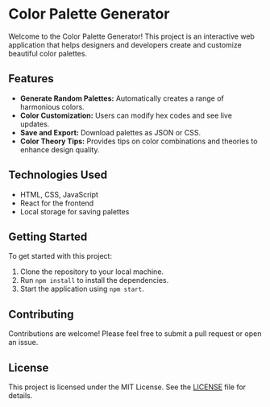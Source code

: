 # Color Palette Generator

Welcome to the Color Palette Generator! This project is an interactive web application that helps designers and developers create and customize beautiful color palettes.

## Features
- **Generate Random Palettes:** Automatically creates a range of harmonious colors.
- **Color Customization:** Users can modify hex codes and see live updates.
- **Save and Export:** Download palettes as JSON or CSS.
- **Color Theory Tips:** Provides tips on color combinations and theories to enhance design quality.

## Technologies Used
- HTML, CSS, JavaScript
- React for the frontend
- Local storage for saving palettes

## Getting Started
To get started with this project:
1. Clone the repository to your local machine.
2. Run `npm install` to install the dependencies.
3. Start the application using `npm start`.

## Contributing
Contributions are welcome! Please feel free to submit a pull request or open an issue.

## License
This project is licensed under the MIT License. See the [LICENSE](LICENSE) file for details.
